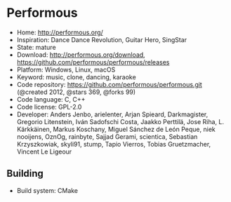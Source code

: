 # Performous

- Home: http://performous.org/
- Inspiration: Dance Dance Revolution, Guitar Hero, SingStar
- State: mature
- Download: http://performous.org/download, https://github.com/performous/performous/releases
- Platform: Windows, Linux, macOS
- Keyword: music, clone, dancing, karaoke
- Code repository: https://github.com/performous/performous.git (@created 2012, @stars 369, @forks 99)
- Code language: C, C++
- Code license: GPL-2.0
- Developer: Anders Jenbo, arielenter, Arjan Spieard, Darkmagister, Gregorio Litenstein, Iván Sadofschi Costa, Jaakko Perttilä, Jose Riha, L. Kärkkäinen, Markus Koschany, Miguel Sánchez de León Peque, niek nooijens, OznOg, rainbyte, Sajjad Gerami, scientica, Sebastian Krzyszkowiak, skyli91, stump, Tapio Vierros, Tobias Gruetzmacher, Vincent Le Ligeour

## Building

- Build system: CMake
